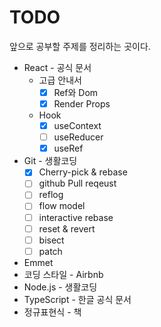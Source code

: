 # TODO

앞으로 공부할 주제를 정리하는 곳이다.

- React - 공식 문서
  - 고급 안내서
    - [x] Ref와 Dom
    - [x] Render Props
  - Hook
    - [x] useContext
    - [ ] useReducer
    - [x] useRef

- Git - 생활코딩
  - [x] Cherry-pick & rebase
  - [ ] github Pull reqeust
  - [ ] reflog
  - [ ] flow model
  - [ ] interactive rebase
  - [ ] reset & revert
  - [ ] bisect
  - [ ] patch
- Emmet
- 코딩 스타일 - Airbnb
- Node.js - 생활코딩
- TypeScript - 한글 공식 문서
- 정규표현식 - 책

